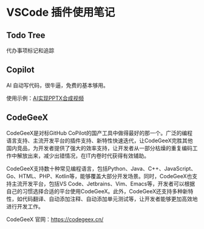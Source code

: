 # VSCode 插件使用笔记

## Todo Tree	

代办事项标记和追踪

## Copilot

AI 自动写代码，很牛逼，免费的基本够用。

使用示例：[AI实现PPTX合成视频](./Copilot/AI实现PPTX合成视频.md)

## CodeGeeX

CodeGeeX是对标GitHub CoPilot的国产工具中做得最好的那一个。广泛的编程语言支持、主流开发平台的插件支持、新特性快速迭代，让CodeGeeX完胜其他国内竞品，为开发者提供了强大的效率支持，让开发者从一部分枯燥的重复编码工作中解放出来，减少出错情况，在IT内卷时代获得有效辅助。

CodeGeeX支持数十种常见编程语言，包括Python、Java、C++、JavaScript、Go、HTML、PHP、Kotlin等，能够覆盖大部分开发场景。同时，CodeGeeX也支持主流开发平台，包括VS Code、Jetbrains、Vim、Emacs等，开发者可以根据自己的习惯选择合适的平台使用CodeGeeX。此外，CodeGeeX还支持多种新特性，如代码翻译、自动添加注释、自动添加单元测试等，让开发者能够更加高效地进行开发工作。

CodeGeeX 官网：https://codegeex.cn/



